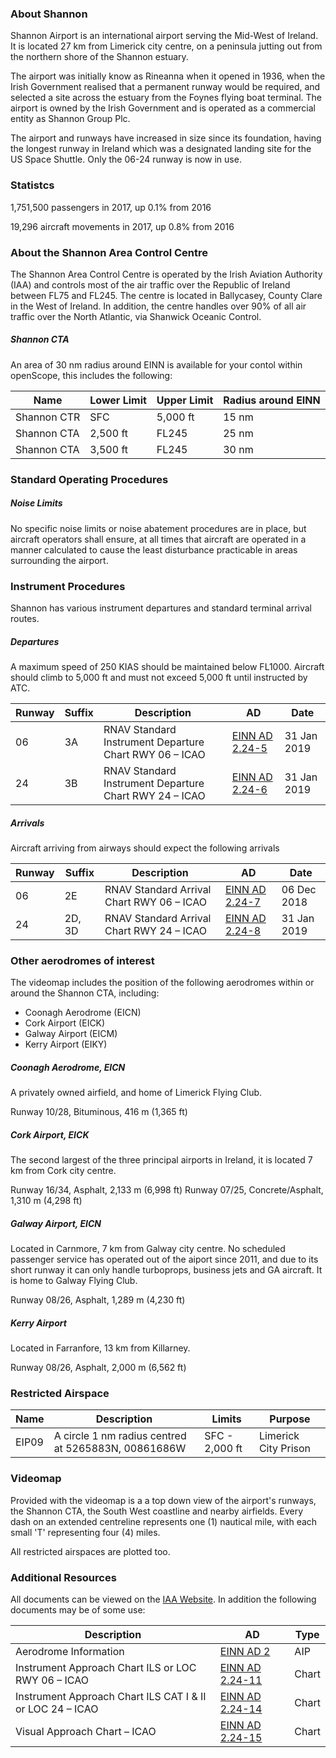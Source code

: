 ### About Shannon
Shannon Airport is an international airport serving the Mid-West of Ireland. It is located 27 km from Limerick city centre, on a peninsula jutting out from the northern shore of the Shannon estuary.

The airport was initially know as Rineanna when it opened in 1936, when the Irish Government realised that a permanent runway would be required, and selected a site across the estuary from the Foynes flying boat terminal. The airport is owned by the Irish Government and is operated as a commercial entity as Shannon Group Plc.

The airport and runways have increased in size since its foundation, having the longest runway in Ireland which was a designated landing site for the US Space Shuttle. Only the 06-24 runway is now in use.

### Statistcs
1,751,500 passengers in 2017, up 0.1% from 2016

19,296 aircraft movements in 2017, up 0.8% from 2016

### About the Shannon Area Control Centre
The Shannon Area Control Centre is operated by the Irish Aviation Authority (IAA) and controls most of the air traffic over the Republic of Ireland between FL75 and FL245. The centre is located in Ballycasey, County Clare in the West of Ireland. In addition, the centre handles over 90% of all air traffic over the North Atlantic, via Shanwick Oceanic Control.

##### Shannon CTA
An area of 30 nm radius around EINN is available for your contol within openScope, this includes the following:

| Name | Lower Limit | Upper Limit | Radius around EINN |
| --- | -- | --- | --- |
| Shannon CTR | SFC | 5,000 ft | 15 nm |
| Shannon CTA | 2,500 ft | FL245 | 25 nm |
| Shannon CTA | 3,500 ft | FL245 | 30 nm |

### Standard Operating Procedures
##### Noise Limits
No specific noise limits or noise abatement procedures are in place, but aircraft operators shall ensure, at all times that aircraft are operated in a manner calculated to cause the least disturbance practicable in areas surrounding the airport.

### Instrument Procedures
Shannon has various instrument departures and standard terminal arrival routes.

##### Departures
A maximum speed of 250 KIAS should be maintained below FL1000. Aircraft should climb to 5,000 ft and must not exceed 5,000 ft until instructed by ATC.

| Runway | Suffix | Description | AD | Date |
| -- | -- | -- | -- | -- |
| 06 | 3A | RNAV Standard Instrument Departure Chart RWY 06 – ICAO | [EINN AD 2.24-5](http://iaip.iaa.ie/iaip/Published%20Files/AIP%20Files/AD/Chart%20Files/EINN/EI_AD_2_EINN_24-5_en.pdf) | 31 Jan 2019 |
| 24 | 3B | RNAV Standard Instrument Departure Chart RWY 24 – ICAO | [EINN AD 2.24-6](http://iaip.iaa.ie/iaip/Published%20Files/AIP%20Files/AD/Chart%20Files/EINN/EI_AD_2_EINN_24-6_en.pdf) | 31 Jan 2019 |

##### Arrivals
Aircraft arriving from airways should expect the following arrivals

| Runway | Suffix | Description | AD | Date |
| -- | -- | -- | -- | -- |
| 06 | 2E | RNAV Standard Arrival Chart RWY 06 – ICAO | [EINN AD 2.24-7](http://iaip.iaa.ie/iaip/Published%20Files/AIP%20Files/AD/Chart%20Files/EINN/EI_AD_2_EINN_24-7_en.pdf) | 06 Dec 2018 |
| 24 | 2D, 3D | RNAV Standard Arrival Chart RWY 24 – ICAO | [EINN AD 2.24-8](http://iaip.iaa.ie/iaip/Published%20Files/AIP%20Files/AD/Chart%20Files/EINN/EI_AD_2_EINN_24-8_en.pdf) | 31 Jan 2019 |

### Other aerodromes of interest
The videomap includes the position of the following aerodromes within or around the Shannon CTA, including:
* Coonagh Aerodrome (EICN)
* Cork Airport (EICK)
* Galway Airport (EICM)
* Kerry Airport (EIKY)

##### Coonagh Aerodrome, EICN
A privately owned airfield, and home of Limerick Flying Club.

Runway 10/28, Bituminous, 416 m (1,365 ft)

##### Cork Airport, EICK
The second largest of the three principal airports in Ireland, it is located 7 km from Cork city centre.

Runway 16/34, Asphalt, 2,133 m (6,998 ft)
Runway 07/25, Concrete/Asphalt, 1,310 m (4,298 ft)

##### Galway Airport, EICN
Located in Carnmore, 7 km from Galway city centre. No scheduled passenger service has operated out of the aiport since 2011, and due to its short runway it can only handle turboprops, business jets and GA aircraft. It is home to Galway Flying Club.

Runway 08/26, Asphalt, 1,289 m (4,230 ft)

##### Kerry Airport
Located in Farranfore, 13 km from Killarney.

Runway 08/26, Asphalt, 2,000 m (6,562 ft)

### Restricted Airspace

| Name | Description | Limits | Purpose |
| -- | -- | -- | -- |
| EIP09| A circle 1 nm radius centred at 5265883N, 00861686W| SFC - 2,000 ft | Limerick City Prison |

### Videomap
Provided with the videomap is a a top down view of the airport's runways, the Shannon CTA, the South West coastline and nearby airfields. Every dash on an extended centreline represents one (1) nautical mile, with each small 'T' representing four (4) miles.

All restricted airspaces are plotted too.

### Additional Resources
All documents can be viewed on the [IAA Website](http://iaip.iaa.ie/iaip/IAIP_Frame_CD.htm). In addition the following documents may be of some use:

| Description | AD | Type |
| -- | -- | -- |
| Aerodrome Information | [EINN AD 2](http://iaip.iaa.ie/iaip/Published%20Files/AIP%20Files/AD/EI_AD_2_EINN_EN.pdf) | AIP | 
| Instrument Approach Chart ILS or LOC RWY 06 – ICAO | [EINN AD 2.24-11](http://iaip.iaa.ie/iaip/Published%20Files/AIP%20Files/AD/Chart%20Files/EINN/EI_AD_2_EINN_24-11_en.pdf) | Chart |
| Instrument Approach Chart ILS CAT I & II or LOC 24 – ICAO | [EINN AD 2.24-14](http://iaip.iaa.ie/iaip/Published%20Files/AIP%20Files/AD/Chart%20Files/EINN/EI_AD_2_EINN_24-14_en.pdf) | Chart |
| Visual Approach Chart – ICAO | [EINN AD 2.24-15](http://iaip.iaa.ie/iaip/Published%20Files/AIP%20Files/AD/Chart%20Files/EINN/EI_AD_2_EINN_24-15_en.pdf) | Chart |
